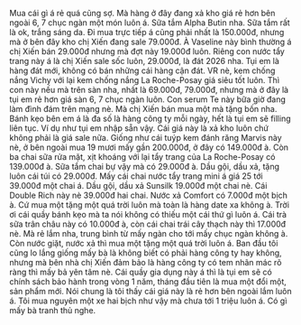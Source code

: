Mua cái gì á rẻ quá cũng sợ. Mà hàng ở đây đang xả kho giá rẻ hơn bên ngoài 6, 7 chục ngàn một món luôn á. Sữa tắm Alpha Butin nha. Sữa tắm rất là ok, trắng sáng da. Đi mua trực tiếp á cũng phải nhất là 150.000đ, nhưng mà ở bên đây kho chị Xiến đang sale 79.000đ. À Vaseline này bình thường á chị Xiến bán 29.000đ nhưng mà đợt này 19.000đ luôn. Riêng con nước tẩy trang này á là chị Xiến sale sốc luôn, 29.000đ, là đát 2026 nha. Tụi em là hàng đát mới, không có bán những cái hàng cận đát. VR nè, kem chống nắng Vichy với lại kem chống nắng La Roche-Posay giá siêu tốt luôn. Thì con này nếu mà trên sàn nha, nhất là 69.000đ, 79.000đ, nhưng mà ở đây là tụi em rẻ hơn giá sàn 6, 7 chục ngàn luôn. Con serum Te này bữa giờ đang làm đình đám trên mạng nè. Mà chị Xiến bán mua một mà tặng bốn nha. Bánh kẹo bên em á là đa số là hàng công ty mỗi ngày, hết là tụi em sẽ filling liên tục. Ví dụ như tụi em nhập sẵn vậy. Cái giá này là xả kho luôn chứ không phải là giá sale nữa. Giống như cái tuýp kem đánh răng Marvis này nè, ở bên ngoài mua 19 mươi mấy gần 200.000đ, ở đây có 149.000đ à. Còn ba chai sữa rửa mặt, xịt khoáng với lại tẩy trang của La Roche-Posay có 139.000đ à. Sữa tắm chai bự vậy mà có 29.000đ à. Dầu gội, dầu xả, tặng luôn cái túi có 29.000đ. Mấy cái chai nước tẩy trang mini á giá 25 tới 39.000đ một chai á. Dầu gội, dầu xả Sunsilk 19.000đ một chai nè. Cái Double Rich này nè 39.000đ hai chai. Nước xả Comfort có 7.000đ một bịch à. Cứ mua một tặng một quá trời luôn mà toàn là hàng date xa không à. Trời ơi cái quầy bánh kẹo mà ta nói không có thiếu một cái thứ gì luôn á. Cái trà sữa trân châu này có 10.000đ à, còn cái chai trái cây thạch này thì 17.000đ nè. Mà rẻ lắm nha, trung bình từ mấy ngàn cho tới mấy chục ngàn không à. Còn nước giặt, nước xả thì mua một tặng một quá trời luôn á. Ban đầu tôi cũng lo lắng giống mấy bà là không biết có phải hàng công ty hay không, nhưng mà bên nhà chị Xiến đảm bảo là hàng công ty có tem nhãn mác rõ ràng thì mấy bả yên tâm nè. Cái quầy gia dụng này á thì là tụi em sẽ có chính sách bảo hành trong vòng 1 năm, tháng đầu tiên là mua một đổi một, sản phẩm mới. Nói chung là tôi thấy cái giá này là rẻ hơn bên ngoài lắm luôn á. Tôi mua nguyên một xe hai bịch như vậy mà chưa tới 1 triệu luôn á. Có gì mấy bà tranh thủ nghe.